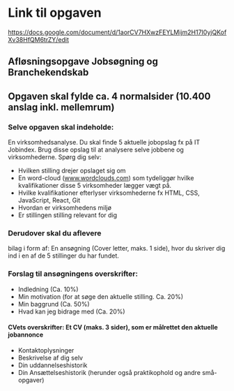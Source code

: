 # Link til opgaven 
https://docs.google.com/document/d/1aorCV7HXwzFEYLMijm2H17I0yjQKofXv38HfQM6trZY/edit

## Afløsningsopgave Jobsøgning og Branchekendskab
## Opgaven skal fylde ca. 4 normalsider (10.400 anslag inkl. mellemrum)

### Selve opgaven skal indeholde: 
En virksomhedsanalyse. Du skal finde 5 aktuelle jobopslag fx på IT Jobindex. Brug disse opslag til at analysere selve jobbene og virksomhederne. Spørg dig selv:  

* Hvilken stilling drejer opslaget sig om 
* En word-cloud (www.wordclouds.com) som tydeliggør hvilke kvalifikationer disse 5 virksomheder lægger vægt på.
* Hvilke kvalifikationer efterlyser virksomhederne fx HTML, CSS, JavaScript, React, Git
* Hvordan er virksomhedens miljø
* Er stillingen stilling relevant for dig

### Derudover skal du aflevere 
bilag i form af: En ansøgning (Cover letter, maks. 1 side), hvor du skriver dig ind i en af de 5 stillinger du har fundet.

### Forslag til ansøgningens overskrifter:
* Indledning (Ca. 10%)
* Min motivation (for at søge den aktuelle stilling. Ca. 20%)
* Min baggrund (Ca. 50%) 
* Hvad kan jeg bidrage med (Ca. 20%)

#### CVets overskrifter: Et CV (maks. 3 sider), som er målrettet den aktuelle jobannonce
* Kontaktoplysninger
* Beskrivelse af dig selv
* Din uddannelseshistorik
* Din Ansættelseshistorik (herunder også praktikophold og andre små-opgaver)  